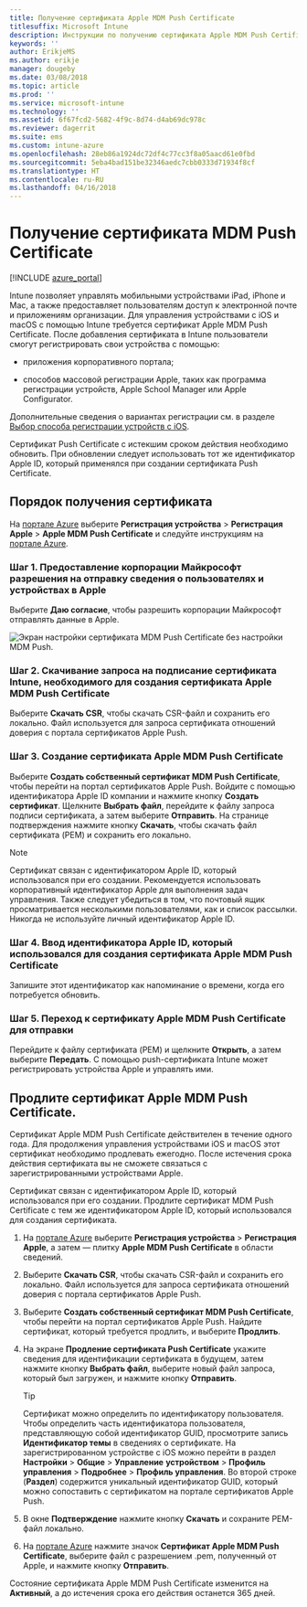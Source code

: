 ```yaml
---
title: Получение сертификата Apple MDM Push Certificate
titlesuffix: Microsoft Intune
description: Инструкции по получению сертификата Apple MDM Push Certificate для управления устройствами iOS с помощью Intune.
keywords: ''
author: ErikjeMS
ms.author: erikje
manager: dougeby
ms.date: 03/08/2018
ms.topic: article
ms.prod: ''
ms.service: microsoft-intune
ms.technology: ''
ms.assetid: 6f67fcd2-5682-4f9c-8d74-d4ab69dc978c
ms.reviewer: dagerrit
ms.suite: ems
ms.custom: intune-azure
ms.openlocfilehash: 28eb86a1924dc72df4c77cc3f8a05aacd61e0fbd
ms.sourcegitcommit: 5eba4bad151be32346aedc7cbb0333d71934f8cf
ms.translationtype: HT
ms.contentlocale: ru-RU
ms.lasthandoff: 04/16/2018
---
```

# <a name="get-an-apple-mdm-push-certificate"></a>Получение сертификата MDM Push Certificate

[!INCLUDE [azure_portal](./includes/azure_portal.md)]

Intune позволяет управлять мобильными устройствами iPad, iPhone и Mac, а также предоставляет пользователям доступ к электронной почте и приложениям организации. Для управления устройствами с iOS и macOS с помощью Intune требуется сертификат Apple MDM Push Certificate. После добавления сертификата в Intune пользователи смогут регистрировать свои устройства с помощью:

- приложения корпоративного портала;

- способов массовой регистрации Apple, таких как программа регистрации устройств, Apple School Manager или Apple Configurator.

Дополнительные сведения о вариантах регистрации см. в разделе [Выбор способа регистрации устройств с iOS](enrollment-method-choose-ios.md).

Сертификат Push Certificate с истекшим сроком действия необходимо обновить. При обновлении следует использовать тот же идентификатор Apple ID, который применялся при создании сертификата Push Certificate.


## <a name="steps-to-get-your-certificate"></a>Порядок получения сертификата
На [портале Azure](https://portal.azure.com) выберите **Регистрация устройства** > **Регистрация Apple** > **Apple MDM Push Certificate** и следуйте инструкциям на [портале Azure](https://portal.azure.com).

### <a name="step-1-grant-microsoft-permission-to-send-user-and-device-information-to-apple"></a>Шаг 1. Предоставление корпорации Майкрософт разрешения на отправку сведения о пользователях и устройствах в Apple
Выберите **Даю согласие**, чтобы разрешить корпорации Майкрософт отправлять данные в Apple.

![Экран настройки сертификата MDM Push Certificate без настройки MDM Push.](./media/create-mdm-push-certificate.png)

### <a name="step-2-download-the-intune-certificate-signing-request-required-to-create-an-apple-mdm-push-certificate"></a>Шаг 2. Скачивание запроса на подписание сертификата Intune, необходимого для создания сертификата Apple MDM Push Certificate
Выберите **Скачать CSR**, чтобы скачать CSR-файл и сохранить его локально. Файл используется для запроса сертификата отношений доверия с портала сертификатов Apple Push.

  ### <a name="step-3-create-an-apple-mdm-push-certificate"></a>Шаг 3. Создание сертификата Apple MDM Push Certificate
Выберите **Создать собственный сертификат MDM Push Certificate**, чтобы перейти на портал сертификатов Apple Push. Войдите с помощью идентификатора Apple ID компании и нажмите кнопку **Создать сертификат**. Щелкните **Выбрать файл**, перейдите к файлу запроса подписи сертификата, а затем выберите **Отправить**. На странице подтверждения нажмите кнопку **Скачать**, чтобы скачать файл сертификата (PEM) и сохранить его локально.

> [!NOTE]
> Сертификат связан с идентификатором Apple ID, который использовался при его создании. Рекомендуется использовать корпоративный идентификатор Apple для выполнения задач управления. Также следует убедиться в том, что почтовый ящик просматривается несколькими пользователями, как и список рассылки. Никогда не используйте личный идентификатор Apple ID.

### <a name="step-4-enter-the-apple-id-used-to-create-your-apple-mdm-push-certificate"></a>Шаг 4. Ввод идентификатора Apple ID, который использовался для создания сертификата Apple MDM Push Certificate
Запишите этот идентификатор как напоминание о времени, когда его потребуется обновить.

### <a name="step-5-browse-to-your-apple-mdm-push-certificate-to-upload"></a>Шаг 5. Переход к сертификату Apple MDM Push Certificate для отправки
Перейдите к файлу сертификата (PEM) и щелкните **Открыть**, а затем выберите **Передать**. С помощью push-сертификата Intune может регистрировать устройства Apple и управлять ими.

## <a name="renew-apple-mdm-push-certificate"></a>Продлите сертификат Apple MDM Push Certificate.
Сертификат Apple MDM Push Certificate действителен в течение одного года. Для продолжения управления устройствами iOS и macOS этот сертификат необходимо продлевать ежегодно. После истечения срока действия сертификата вы не сможете связаться с зарегистрированными устройствами Apple.

Сертификат связан с идентификатором Apple ID, который использовался при его создании. Продлите сертификат MDM Push Certificate с тем же идентификатором Apple ID, который использовался для создания сертификата.

1. На [портале Azure](https://portal.azure.com) выберите **Регистрация устройства** > **Регистрация Apple**, а затем — плитку **Apple MDM Push Certificate** в области сведений.
2. Выберите **Скачать CSR**, чтобы скачать CSR-файл и сохранить его локально. Файл используется для запроса сертификата отношений доверия с портала сертификатов Apple Push.
3. Выберите **Создать собственный сертификат MDM Push Certificate**, чтобы перейти на портал сертификатов Apple Push. Найдите сертификат, который требуется продлить, и выберите **Продлить**.
4. На экране **Продление сертификата Push Certificate** укажите сведения для идентификации сертификата в будущем, затем нажмите кнопку **Выбрать файл**, выберите новый файл запроса, который был загружен, и нажмите кнопку **Отправить**.
   > [!TIP]
   > Сертификат можно определить по идентификатору пользователя. Чтобы определить часть идентификатора пользователя, представляющую собой идентификатор GUID, просмотрите запись **Идентификатор темы** в сведениях о сертификате. На зарегистрированном устройстве с iOS можно перейти в раздел **Настройки** > **Общие** > **Управление** **устройством** > **Профиль управления** > **Подробнее** > **Профиль управления**. Во второй строке (**Раздел**) содержится уникальный идентификатор GUID, который можно сопоставить с сертификатом на портале сертификатов Apple Push.
 
6. В окне **Подтверждение** нажмите кнопку **Скачать** и сохраните PEM-файл локально.
7. На [портале Azure](https://portal.azure.com) нажмите значок **Сертификат Apple MDM Push Certificate**, выберите файл с разрешением .pem, полученный от Apple, и нажмите кнопку **Отправить**.

Состояние сертификата Apple MDM Push Certificate изменится на **Активный**, а до истечения срока его действия останется 365 дней.
